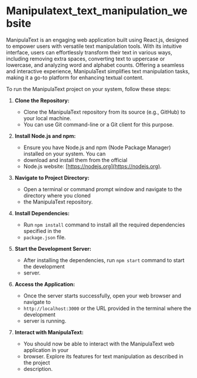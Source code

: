 # Manipulatext_text_manipulation_website

ManipulaText is an engaging web application built using React.js, designed to empower users
with versatile text manipulation tools. With its intuitive interface, users can effortlessly
transform their text in various ways, including removing extra spaces, converting text to 
uppercase or lowercase, and analyzing word and alphabet counts. Offering a seamless and 
interactive experience, ManipulaText simplifies text manipulation tasks, making it a go-to 
platform for enhancing textual content.

To run the ManipulaText project on your system, follow these steps:

1. **Clone the Repository:**
   - Clone the ManipulaText repository from its source (e.g., GitHub) to your local machine.
   -  You can use Git command-line or a Git client for this purpose.

2. **Install Node.js and npm:**
   - Ensure you have Node.js and npm (Node Package Manager) installed on your system. You can
   -  download and install them from the official
   -  Node.js website: [https://nodejs.org](https://nodejs.org).

3. **Navigate to Project Directory:**
   - Open a terminal or command prompt window and navigate to the directory where you cloned
   -  the ManipulaText repository.

4. **Install Dependencies:**
   - Run `npm install` command to install all the required dependencies specified in the
   -  `package.json` file.

5. **Start the Development Server:**
   - After installing the dependencies, run `npm start` command to start the development
   - server.

6. **Access the Application:**
   - Once the server starts successfully, open your web browser and navigate to
   - `http://localhost:3000` or the URL provided in the terminal where the development
   - server is running.

7. **Interact with ManipulaText:**
   - You should now be able to interact with the ManipulaText web application in your
   - browser. Explore its features for text manipulation as described in the project
   - description.

